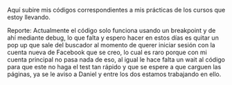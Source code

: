 Aquí subire mis códigos correspondientes a mis prácticas de los cursos que estoy llevando.

Reporte:
Actualmente el código solo funciona usando un breakpoint y de ahí mediante debug,
lo que falta y espero hacer en estos días es quitar un pop up que sale del buscador al momento de 
querer iniciar sesión con la cuenta nueva de Facebook que se creo, lo cual es raro porque con mi cuenta
principal no pasa nada de eso, al igual le hace falta un wait al código para que este no haga el test tan
rápido y que se espere a que carguen las páginas, ya se le aviso a Daniel y entre los dos estamos trabajando en ello.